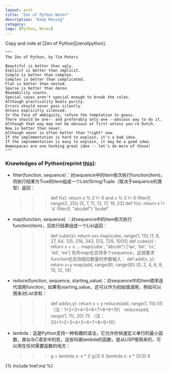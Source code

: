 ```yaml
---
layout: post
title: "Zen of Python Notes"
description: "Keep Moving"
category: 
tags: [Python, Notes]
---
```

Copy and note at [Zen of Python][zenofpython].

    """
    The Zen of Python, by Tim Peters

    Beautiful is better than ugly.
    Explicit is better than implicit.
    Simple is better than complex.
    Complex is better than complicated.
    Flat is better than nested.
    Sparse is better than dense.
    Readability counts.
    Special cases aren't special enough to break the rules.
    Although practicality beats purity.
    Errors should never pass silently.
    Unless explicitly silenced.
    In the face of ambiguity, refuse the temptation to guess.
    There should be one-- and preferably only one --obvious way to do it.
    Although that way may not be obvious at first unless you're Dutch.
    Now is better than never.
    Although never is often better than *right* now.
    If the implementation is hard to explain, it's a bad idea.
    If the implementation is easy to explain, it may be a good idea.
    Namespaces are one honking great idea -- let's do more of those!
    """

### Knowledges of Python(reprint [this](http://www.cnblogs.com/longdouhzt/archive/2012/05/19/2508844.html)):
* filter(function, sequence)：对sequence中的item依次执行function(item)，将执行结果为True的item组成一个List/String/Tuple（取决于sequence的类型）返回：

    >>> def f(x): return x % 2 != 0 and x % 3 != 0 
    >>> filter(f, range(2, 25)) 
    [5, 7, 11, 13, 17, 19, 23]
    >>> def f(x): return x != 'a' 
    >>> filter(f, "abcdef") 
    'bcdef'

* map(function, sequence) ：对sequence中的item依次执行function(item)，见执行结果组成一个List返回：

    >>> def cube(x): return x*x*x 
    >>> map(cube, range(1, 11)) 
    [1, 8, 27, 64, 125, 216, 343, 512, 729, 1000]
    >>> def cube(x) : return x + x 
    ... 
    >>> map(cube , "abcde") 
    ['aa', 'bb', 'cc', 'dd', 'ee']
另外map也支持多个sequence，这就要求function也支持相应数量的参数输入：
    >>> def add(x, y): return x+y 
    >>> map(add, range(8), range(8)) 
    [0, 2, 4, 6, 8, 10, 12, 14]

* reduce(function, sequence, starting_value)：对sequence中的item顺序迭代调用function，如果有starting_value，还可以作为初始值调用，例如可以用来对List求和：

    >>> def add(x,y): return x + y 
    >>> reduce(add, range(1, 11)) 
    55 （注：1+2+3+4+5+6+7+8+9+10）
    >>> reduce(add, range(1, 11), 20) 
    75 （注：20+1+2+3+4+5+6+7+8+9+10）

* lambda：这是Python支持一种有趣的语法，它允许你快速定义单行的最小函数，类似与C语言中的宏，这些叫做lambda的函数，是从LISP借用来的，可以用在任何需要函数的地方：

    >>> g = lambda x: x * 2 
    >>> g(3) 
    6 
    >>> (lambda x: x * 2)(3) 
    6

{% include href.md %}
